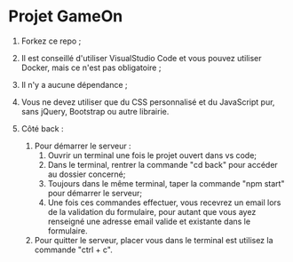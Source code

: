 # Projet GameOn
1. Forkez ce repo ;
2. Il est conseillé d'utiliser VisualStudio Code et vous pouvez utiliser Docker, mais ce n'est pas obligatoire ;
3. Il n'y a aucune dépendance ;
4. Vous ne devez utiliser que du CSS personnalisé et du JavaScript pur, sans jQuery, Bootstrap ou autre librairie.


5. Côté back :
   1. Pour démarrer le serveur :
      1. Ouvrir un terminal une fois le projet ouvert dans vs code;
      2. Dans le terminal, rentrer la commande "cd back" pour accéder au dossier concerné;
      3. Toujours dans le même terminal, taper la commande "npm start" pour démarrer le serveur;
      4. Une fois ces commandes effectuer, vous recevrez un email lors de la validation du formulaire,
         pour autant que vous ayez renseigné une adresse email valide et existante dans le formulaire.
    2. Pour quitter le serveur, placer vous dans le terminal est utilisez la commande "ctrl + c".